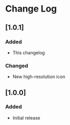 # Change Log

## [1.0.1]
### Added
- This changelog
### Changed
- New high-resolution icon

## [1.0.0]
### Added
- Initial release

